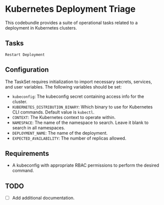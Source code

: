 # Kubernetes Deployment Triage

This codebundle provides a suite of operational tasks related to a deployment in Kubernetes clusters.

## Tasks
`Restart Deployment`

## Configuration
The TaskSet requires initialization to import necessary secrets, services, and user variables. The following variables should be set:

- `kubeconfig`: The kubeconfig secret containing access info for the cluster.
- `KUBERNETES_DISTRIBUTION_BINARY`: Which binary to use for Kubernetes CLI commands. Default value is `kubectl`.
- `CONTEXT`: The Kubernetes context to operate within.
- `NAMESPACE`: The name of the namespace to search. Leave it blank to search in all namespaces.
- `DEPLOYMENT_NAME`: The name of the deployment.
- `EXPECTED_AVAILABILITY`: The number of replicas allowed.

## Requirements
- A kubeconfig with appropriate RBAC permissions to perform the desired command.

## TODO
- [ ] Add additional documentation.

